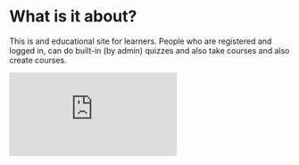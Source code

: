 # What is it about?

This is and educational site for learners. People who are registered and logged in, can do built-in (by admin) quizzes 
and also take courses and also create courses.

![This is an image](https://files.fm/thumb_show.php?i=zzepgvz5f)

